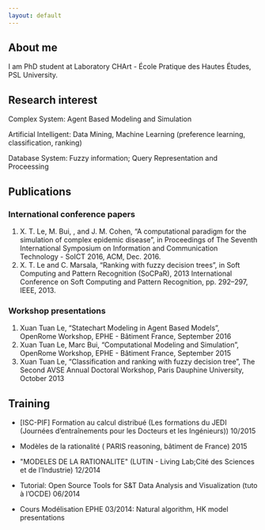 ```yaml
---
layout: default
---
```


## About me

I am PhD student at Laboratory CHArt - École Pratique des Hautes Études, PSL University.

## Research interest

Complex System: Agent Based Modeling and Simulation

Artificial Intelligent: Data Mining, Machine Learning (preference learning, classification, ranking)

Database System:      Fuzzy information; Query Representation and Proceessing

## Publications

### International conference papers
1. X. T. Le, M. Bui, , and J. M. Cohen, “A computational paradigm for the simulation of complex epidemic disease”, in Proceedings of The Seventh International Symposium on Information and Communication Technology - SoICT 2016, ACM, Dec. 2016.
2. X. T. Le and C. Marsala, “Ranking with fuzzy decision trees”, in Soft Computing and Pattern Recognition (SoCPaR), 2013 International Conference on Soft Computing and Pattern Recognition, pp. 292–297, IEEE, 2013.

### Workshop presentations
1. Xuan Tuan Le, “Statechart Modeling in Agent Based Models”, OpenRome Workshop, EPHE - Bâtiment France, September 2016
2. Xuan Tuan Le, Marc Bui, “Computational Modeling and Simulation”, OpenRome Workshop, EPHE - Bâtiment France, September 2015
3. Xuan Tuan Le, “Classification and ranking with fuzzy decision tree”, The Second AVSE Annual Doctoral Workshop, Paris Dauphine University, October 2013

## Training

-	[ISC-PIF] Formation au calcul distribué (Les formations du JEDI (Journées d’entraînements pour les Docteurs et les Ingénieurs)) 10/2015

- Modèles de la rationalité ( PARIS reasoning, bâtiment de France) 2015

-	"MODELES DE LA RATIONALITE" (LUTIN - Living Lab;Cité des Sciences et de l’Industrie) 12/2014

-	Tutorial: Open Source Tools for S&T Data Analysis and Visualization (tuto à l’OCDE) 06/2014

-	Cours Modélisation EPHE 03/2014: Natural algorithm, HK model presentations



